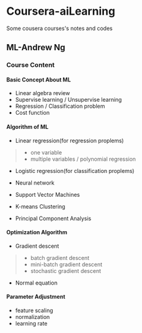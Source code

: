 # Coursera-aiLearning
Some cousera courses's notes and codes

## ML-Andrew Ng

### Course Content
> 
#### Basic Concept About ML
* Linear algebra review
* Supervise learning / Unsupervise learning
* Regression / Classification problem
* Cost function
>
>
#### Algorithm of ML
* Linear regression(for regression proplems)
>* one variable
>* multiple variables / polynomial regression
>
* Logistic regression(for classification proplems)
>
* Neural network
>
* Support Vector Machines
>
* K-means Clustering
>
* Principal Component Analysis
>
>
#### Optimization Algorithm
* Gradient descent
>* batch gradient descent
>* mini-batch gradient descent
>* stochastic gradient descent
* Normal equation
>
>
#### Parameter Adjustment
* feature scaling
* normalization
* learning rate
